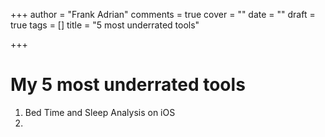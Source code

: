 +++
author = "Frank Adrian"
comments = true
cover = ""
date = ""
draft = true
tags = []
title = "5 most underrated tools"

+++
# My 5 most underrated tools

1. Bed Time and Sleep Analysis on iOS
2. 